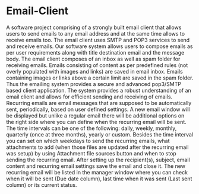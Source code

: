 # Email-Client
A software project comprising of a strongly built email client that allows users to send emails to any email address and at the same time allows to receive emails too. The email client uses SMTP and POP3 services to send and receive emails. Our software system allows users to compose emails as per user requirements along with title destination email and the message body. The email client composes of an inbox as well as spam folder for receiving emails. Emails consisting of content as per predefined rules (not overly populated with images and links) are saved in email inbox. Emails containing images or links above a certain limit are saved in the spam folder. Thus the emailing system provides a secure and advanced pop3/SMTP based client application. The system provides a robust understanding of an email client and allows for efficient sending and receiving of emails. Recurring emails are email messages that are supposed to be automatically sent, periodically, based on user defined settings.  A new email window will be displayed but unlike a regular email there will be additional options on the right side where you can define when the recurring email will be sent. The time intervals can be one of the following: daily, weekly, monthly, quarterly (once at three months), yearly or custom. Besides the time interval you can set on which weekdays to send the recurring emails, what attachments to add (when those files are updated after the recurring email was setup) by using Attachment file sources button and when to stop sending the recurring email. After setting up the recipient(s), subject, email content and recurring email settings save the email and close it. The new recurring email will be listed in the manager window where you can check when it will be sent (Due date column), last time when it was sent (Last sent column) or its current status.
